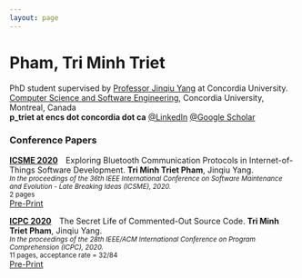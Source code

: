 ```yaml
---
layout: page
---
```

<h1 id="phamtriminhtriet">Pham, Tri Minh Triet</h1>
<p>PhD student supervised by <a href="https://jinqiuyang.github.io/">Professor Jinqiu Yang</a> at Concordia University.
<br><a href="https://www.concordia.ca/ginacody/computer-science-software-eng.html">Computer Science and Software Engineering</a>, Concordia University, Montreal, Canada
<br><strong>p_triet at encs dot concordia dot ca</strong> <a href="https://www.linkedin.com/in/phamtriminhtriet/">@LinkedIn</a> <a href="https://scholar.google.ca/citations?user=diuBADEAAAAJ&hl=en">@Google Scholar</a>


<h3 id="conference">Conference Papers</h3>

<p><a href="https://icsme2020.github.io/index.html"><strong>ICSME 2020</strong></a>&emsp;Exploring Bluetooth Communication Protocols in Internet-of-Things Software Development. <strong>Tri Minh Triet Pham</strong>, Jinqiu Yang.
<br><small><em>In the proceedings of the 36th IEEE International Conference on Software Maintenance and Evolution - Late Breaking Ideas (ICSME), 2020. </em>
<br> 2 pages</small>
<br><a href="papers/icsme20-lb.pdf">Pre-Print</a>

<p><a href="https://conf.researchr.org/home/icpc-2020"><strong>ICPC 2020</strong></a>&emsp;The Secret Life of Commented-Out Source Code. <strong>Tri Minh Triet Pham</strong>, Jinqiu Yang.
<br><small><em>In the proceedings of the 28th IEEE/ACM International Conference on Program Comprehension (ICPC), 2020. </em>
<br>11 pages, acceptance rate = 32/84</small>
<br><a href="papers/icpc20.pdf">Pre-Print</a>
